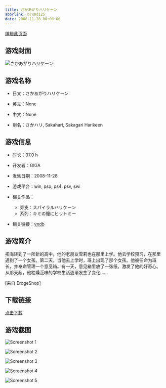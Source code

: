 ```yaml
---
title: さかあがりハリケーン
abbrlink: b7c9d125
date: 2008-11-28 00:00:00
---
```

[编辑此页面](https://github.com/ACG-3/ADV3-source/blob/main/source/_posts/%E3%81%95%E3%81%8B%E3%81%82%E3%81%8C%E3%82%8A%E3%83%8F%E3%83%AA%E3%82%B1%E3%83%BC%E3%83%B3.md)

## 游戏封面

![さかあがりハリケーン](https://pan.timero.xyz/d/onedrive/img_lib_001/%E3%81%95%E3%81%8B%E3%81%82%E3%81%8C%E3%82%8A%E3%83%8F%E3%83%AA%E3%82%B1%E3%83%BC%E3%83%B3_cover.avif)


## 游戏名称

- 日文：さかあがりハリケーン
- 英文：None
- 中文：None

- 别名：さかハリ, Sakahari, Sakagari Harikeen


## 游戏信息

- 时长：37.0 h
- 开发者：GIGA
- 发售日期：2008-11-28
- 游戏平台：win, psp, ps4, psv, swi
- 相关作品：
   - 旁支：スパイラルハリケーン
   - 系列：キミの瞳にヒットミー

- 相关链接：[vndb](https://vndb.org/v1199)


## 游戏简介

拓海转到了一所新的高中，他的老朋友雪莉也在那里上学。他去学校预习，在那里遇到了一个女孩。第二天，当他去上学时，班上出现了那个女孩。他被任命为班长，并奉命管理一个意见箱。有一天，意见箱里放了一张纸，激发了他的好奇心。从那天起，他枯燥乏味的学校生活逐渐发生了变化......

[来自 ErogeShop］


## 下载链接

[点击下载](https://pan.timero.xyz/onedrive/adv_lib_001/%E3%81%95%E3%81%8B%E3%81%82%E3%81%8C%E3%82%8A%E3%83%8F%E3%83%AA%E3%82%B1%E3%83%BC%E3%83%B3)


## 游戏截图


![Screenshot 1](https://pan.timero.xyz/d/onedrive/img_lib_001/%E3%81%95%E3%81%8B%E3%81%82%E3%81%8C%E3%82%8A%E3%83%8F%E3%83%AA%E3%82%B1%E3%83%BC%E3%83%B3_Screenshot_1.avif)

![Screenshot 2](https://pan.timero.xyz/d/onedrive/img_lib_001/%E3%81%95%E3%81%8B%E3%81%82%E3%81%8C%E3%82%8A%E3%83%8F%E3%83%AA%E3%82%B1%E3%83%BC%E3%83%B3_Screenshot_2.avif)

![Screenshot 3](https://pan.timero.xyz/d/onedrive/img_lib_001/%E3%81%95%E3%81%8B%E3%81%82%E3%81%8C%E3%82%8A%E3%83%8F%E3%83%AA%E3%82%B1%E3%83%BC%E3%83%B3_Screenshot_3.avif)

![Screenshot 4](https://pan.timero.xyz/d/onedrive/img_lib_001/%E3%81%95%E3%81%8B%E3%81%82%E3%81%8C%E3%82%8A%E3%83%8F%E3%83%AA%E3%82%B1%E3%83%BC%E3%83%B3_Screenshot_4.avif)

![Screenshot 5](https://pan.timero.xyz/d/onedrive/img_lib_001/%E3%81%95%E3%81%8B%E3%81%82%E3%81%8C%E3%82%8A%E3%83%8F%E3%83%AA%E3%82%B1%E3%83%BC%E3%83%B3_Screenshot_5.avif)

